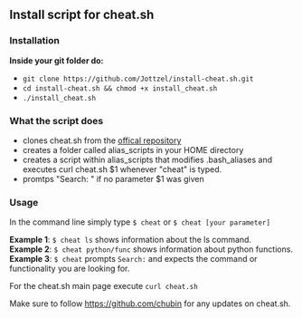 ## Install script for cheat.sh

### Installation     
**Inside your git folder do:**
+ `git clone https://github.com/Jottzel/install-cheat.sh.git` 
+ `cd install-cheat.sh && chmod +x install_cheat.sh`
+ `./install_cheat.sh`
### What the script does
+ clones cheat.sh from the [offical repository](https://github.com/chubin/cheat.sh)
+ creates a folder called alias_scripts in your HOME directory
+ creates a script within alias_scripts that modifies .bash_aliases and executes curl cheat.sh $1 whenever "cheat" is typed. 
+ promtps "Search: " if no parameter $1 was given

### Usage
In the command line simply type `$ cheat` or `$ cheat [your parameter]`   

**Example 1**: `$ cheat ls` shows information about the ls command.        
**Example 2**: `$ cheat python/func` shows information about python functions.      
**Example 3**: `$ cheat` prompts `Search:` and expects the command or functionality you are looking for.   

For the cheat.sh main page execute `curl cheat.sh`   

Make sure to follow https://github.com/chubin for any updates on cheat.sh.

